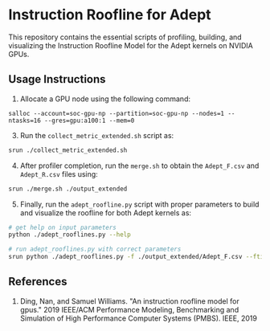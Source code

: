 # Instruction Roofline for Adept

This repository contains the essential scripts of profiling, building, and visualizing the Instruction Roofline Model for the Adept kernels on NVIDIA GPUs.

## Usage Instructions


1. Allocate a GPU node using the following command:     

```
salloc --account=soc-gpu-np --partition=soc-gpu-np --nodes=1 --ntasks=16 --gres=gpu:a100:1 --mem=0
```

3. Run the `collect_metric_extended.sh` script as:     

```bash
srun ./collect_metric_extended.sh
```

4. After profiler completion, run the `merge.sh` to obtain the `Adept_F.csv` and `Adept_R.csv` files using:     

```bash
srun ./merge.sh ./output_extended
```

5. Finally, run the `adept_roofline.py` script with proper parameters to build and visualize the roofline for both Adept kernels as:     

```bash
# get help on input parameters
python ./adept_rooflines.py --help

# run adept_rooflines.py with correct parameters
srun python ./adept_rooflines.py -f ./output_extended/Adept_F.csv --ftime 193.94 -r ./output_extended/Adept_R.csv --rtime 61.853 && ps2pdf ./adept_glob.eps && ps2pdf ./adept_shm.eps
```

## References
1. Ding, Nan, and Samuel Williams. "An instruction roofline model for gpus." 2019 IEEE/ACM Performance Modeling, Benchmarking and Simulation of High Performance Computer Systems (PMBS). IEEE, 2019    
